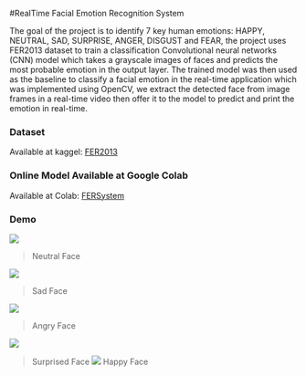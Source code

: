 #RealTime Facial Emotion Recognition System

The goal of the project is to identify 7 key human emotions: HAPPY, NEUTRAL, SAD, SURPRISE, ANGER, DISGUST and FEAR, the project uses FER2013 dataset to train a classification Convolutional neural networks (CNN) model which takes a grayscale images of faces and predicts the most probable emotion in the output layer. The trained model was then used as the baseline to classify a facial emotion in the real-time application which was implemented using OpenCV, we extract the detected face from image frames in a real-time video then offer it to the model to predict and print the emotion in real-time.

### Dataset
Available at kaggel: [FER2013](https://www.kaggle.com/c/challenges-in-representation-learning-facial-expression-recognition-challenge/data)

### Online Model Available at Google Colab
Available at Colab: [FERSystem](https://colab.research.google.com/drive/1-2ski0YhOa4v0FZJcT1ifDwMY27JJTCI)

### Demo
![](../master/images/neutral.png)
> Neutral Face

![](../master/images/sad.png)
> Sad Face

![](../master/images/angry.png)
> Angry Face

![](../master/images/surprised.png)
> Surprised Face
![](../master/images/happy.png)
> Happy Face